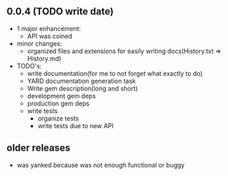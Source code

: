 0.0.4 (TODO write date)
-----------------------

* 1 major enhancement:
  * API was coined
* minor changes:
  * organized files and extensions for easily writing docs(History.txt => History.md)
* TODO's:
  * write documentation(for me to not forget what exactly to do)
  * YARD documentation generation task
  * Write gem description(long and short)
  * development gem deps
  * production gem deps
  * write tests
    * organize tests
    * write tests due to new API

older releases
--------------

* was yanked because was not enough functional or buggy
